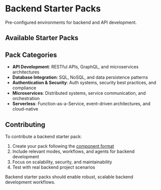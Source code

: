 # Backend Starter Packs

Pre-configured environments for backend and API development.

## Available Starter Packs

<!-- Add backend starter packs here -->

## Pack Categories

- **API Development**: RESTful APIs, GraphQL, and microservices architectures
- **Database Integration**: SQL, NoSQL, and data persistence patterns
- **Authentication & Security**: Auth systems, security best practices, and compliance
- **Microservices**: Distributed systems, service communication, and orchestration
- **Serverless**: Function-as-a-Service, event-driven architectures, and cloud-native

## Contributing

To contribute a backend starter pack:

1. Create your pack following the [component format](../../CONTRIBUTING.md#component-requirements)
2. Include relevant modes, workflows, and agents for backend development
3. Focus on scalability, security, and maintainability
4. Test with real backend project scenarios

Backend starter packs should enable robust, scalable backend development workflows.